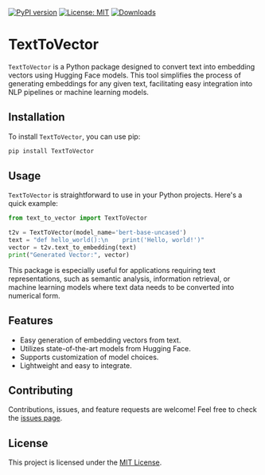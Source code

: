 [![PyPI version](https://badge.fury.io/py/TextToVector.svg)](https://badge.fury.io/py/TextToVector)
[![License: MIT](https://img.shields.io/badge/License-MIT-green.svg)](https://opensource.org/licenses/MIT)
[![Downloads](https://static.pepy.tech/badge/TextToVector)](https://pepy.tech/project/TextToVector)

# TextToVector

`TextToVector` is a Python package designed to convert text into embedding vectors using Hugging Face models. This tool simplifies the process of generating embeddings for any given text, facilitating easy integration into NLP pipelines or machine learning models.

## Installation

To install `TextToVector`, you can use pip:

```bash
pip install TextToVector
```

## Usage

`TextToVector` is straightforward to use in your Python projects. Here's a quick example:

```python
from text_to_vector import TextToVector

t2v = TextToVector(model_name='bert-base-uncased')
text = "def hello_world():\n    print('Hello, world!')"
vector = t2v.text_to_embedding(text)
print("Generated Vector:", vector)
```

This package is especially useful for applications requiring text representations, such as semantic analysis, information retrieval, or machine learning models where text data needs to be converted into numerical form.

## Features

- Easy generation of embedding vectors from text.
- Utilizes state-of-the-art models from Hugging Face.
- Supports customization of model choices.
- Lightweight and easy to integrate.

## Contributing

Contributions, issues, and feature requests are welcome! Feel free to check the [issues page](https://github.com/chigwell/TextToVector/issues).

## License

This project is licensed under the [MIT License](https://choosealicense.com/licenses/mit/).
